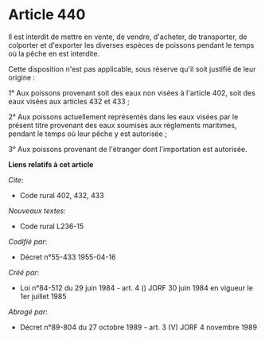 # Article 440

Il est interdit de mettre en vente, de vendre, d'acheter, de transporter, de colporter et d'exporter les diverses espèces de
poissons pendant le temps où la pêche en est interdite.

Cette disposition n'est pas applicable, sous réserve qu'il soit justifié de leur origine :

1° Aux poissons provenant soit des eaux non visées à l'article 402, soit des eaux visées aux articles 432 et 433 ;

2° Aux poissons actuellement représentés dans les eaux visées par le présent titre provenant des eaux soumises aux règlements
maritimes, pendant le temps où leur pêche y est autorisée ;

3° Aux poissons provenant de l'étranger dont l'importation est autorisée.

**Liens relatifs à cet article**

_Cite_:

  - Code rural 402, 432, 433

_Nouveaux textes_:

  - Code rural L236-15

_Codifié par_:

  - Décret n°55-433 1955-04-16

_Créé par_:

  - Loi n°84-512 du 29 juin 1984 - art. 4 () JORF 30 juin 1984 en vigueur le 1er juillet 1985

_Abrogé par_:

  - Décret n°89-804 du 27 octobre 1989 - art. 3 (V) JORF 4 novembre 1989
